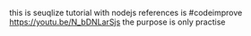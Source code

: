 this is seuqlize tutorial with nodejs
references is #codeimprove
https://youtu.be/N_bDNLarSjs
the purpose is only practise